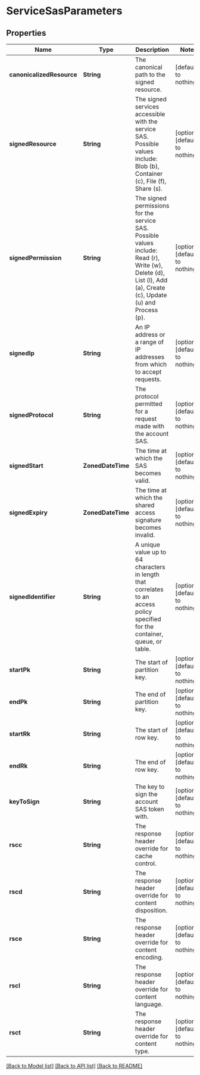# ServiceSasParameters


## Properties
Name | Type | Description | Notes
------------ | ------------- | ------------- | -------------
**canonicalizedResource** | **String** | The canonical path to the signed resource. | [default to nothing]
**signedResource** | **String** | The signed services accessible with the service SAS. Possible values include: Blob (b), Container (c), File (f), Share (s). | [optional] [default to nothing]
**signedPermission** | **String** | The signed permissions for the service SAS. Possible values include: Read (r), Write (w), Delete (d), List (l), Add (a), Create (c), Update (u) and Process (p). | [optional] [default to nothing]
**signedIp** | **String** | An IP address or a range of IP addresses from which to accept requests. | [optional] [default to nothing]
**signedProtocol** | **String** | The protocol permitted for a request made with the account SAS. | [optional] [default to nothing]
**signedStart** | **ZonedDateTime** | The time at which the SAS becomes valid. | [optional] [default to nothing]
**signedExpiry** | **ZonedDateTime** | The time at which the shared access signature becomes invalid. | [optional] [default to nothing]
**signedIdentifier** | **String** | A unique value up to 64 characters in length that correlates to an access policy specified for the container, queue, or table. | [optional] [default to nothing]
**startPk** | **String** | The start of partition key. | [optional] [default to nothing]
**endPk** | **String** | The end of partition key. | [optional] [default to nothing]
**startRk** | **String** | The start of row key. | [optional] [default to nothing]
**endRk** | **String** | The end of row key. | [optional] [default to nothing]
**keyToSign** | **String** | The key to sign the account SAS token with. | [optional] [default to nothing]
**rscc** | **String** | The response header override for cache control. | [optional] [default to nothing]
**rscd** | **String** | The response header override for content disposition. | [optional] [default to nothing]
**rsce** | **String** | The response header override for content encoding. | [optional] [default to nothing]
**rscl** | **String** | The response header override for content language. | [optional] [default to nothing]
**rsct** | **String** | The response header override for content type. | [optional] [default to nothing]


[[Back to Model list]](../README.md#models) [[Back to API list]](../README.md#api-endpoints) [[Back to README]](../README.md)


